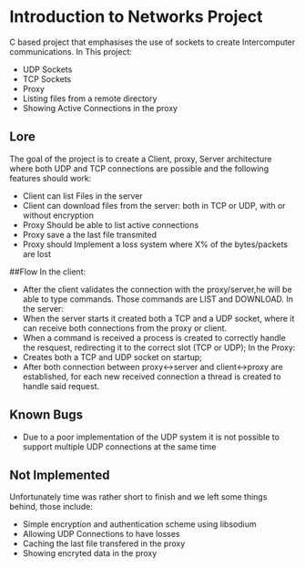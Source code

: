# Introduction to Networks Project
  C based project that emphasises the use of sockets to create Intercomputer communications. In This project:
  * UDP Sockets
  * TCP Sockets
  * Proxy 
  * Listing files from a remote directory
  * Showing Active Connections in the proxy
  
 ## Lore
 The goal of the project is to create a Client, proxy, Server architecture where both UDP and TCP connections are possible and the following features should work:
 * Client can list Files in the server
 * Client can download files from the server: both in TCP or UDP, with or without encryption
 * Proxy Should be able to list active connections
 * Proxy save a the last file transmited
 * Proxy should Implement a loss system where X% of the bytes/packets are lost
 
 ##Flow
 In the client:
 * After the client validates the connection with the proxy/server,he will be able to type commands. Those commands are LIST and DOWNLOAD.
 In the server:
 * When the server starts it created both a TCP and a UDP socket, where it can receive both connections from the proxy or client.
 * When a command is received a process is created to correctly handle the resquest, redirecting it to the correct slot (TCP or UDP);
 In the Proxy:
 * Creates both a TCP and UDP socket on startup;
 * After both connection between proxy<->server and client<->proxy are established, for each new received connection a thread is created to handle said request.
  
 ## Known Bugs
  * Due to a poor implementation of the UDP system it is not possible to support multiple UDP connections at the same time
  
 ## Not Implemented
   Unfortunately time was rather short to finish and we left some things behind, those include:
   * Simple encryption and authentication scheme using libsodium
   * Allowing UDP Connections to have losses
   * Caching the last file transfered in the proxy
   * Showing encryted data in the proxy

